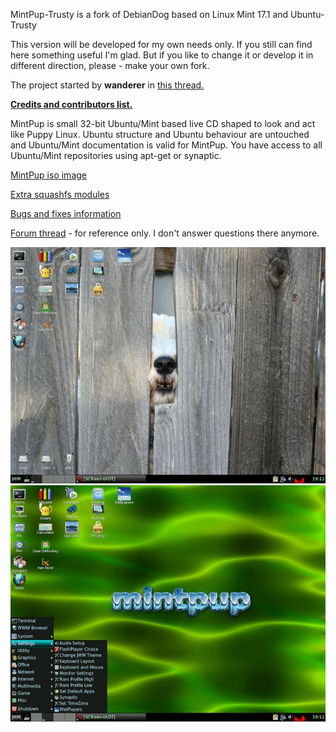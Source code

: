 MintPup-Trusty is a fork of DebianDog based on Linux Mint 17.1 and Ubuntu-Trusty

This version will be developed for my own needs only. If you still can find here something useful I'm glad.
But if you like to change it or develop it in different direction, please - make your own fork.

The project started by **wanderer** in [this thread.](http://murga-linux.com/puppy/viewtopic.php?t=99909) 

[**Credits and contributors list.**](https://github.com/DebianDog/Wheezy/blob/master/Credits.md)

MintPup is small 32-bit Ubuntu/Mint based live CD shaped to look and act like Puppy Linux. Ubuntu structure and Ubuntu behaviour are untouched and Ubuntu/Mint documentation is valid for MintPup. You have access to all Ubuntu/Mint repositories using apt-get or synaptic.

[MintPup iso image](https://github.com/DebianDog/MintPup-Trusty/releases/tag/v.1.0)

[Extra squashfs modules](https://github.com/DebianDog/MintPup-Trusty/releases/tag/v.1.1)

[Bugs and fixes information](https://github.com/DebianDog/MintPup-Trusty/blob/master/Bugs-and-Fixes.md)

[Forum thread](http://murga-linux.com/puppy/viewtopic.php?t=100441) - for reference only. I don't answer questions there anymore.

![Screenshot1](https://github.com/DebianDog/MintPup-Trusty/blob/master/Screenshots/screenshot01.jpg?raw=true)
![Screenshot2](https://github.com/DebianDog/MintPup-Trusty/blob/master/Screenshots/screenshot02.jpg?raw=true)
